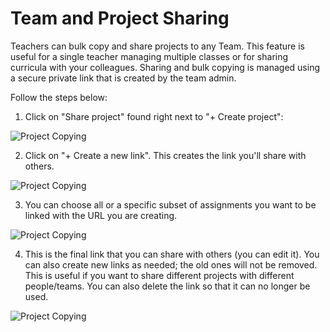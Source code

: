 # Team and Project Sharing

Teachers can bulk copy and share projects to any Team. This feature is useful for a single teacher managing multiple classes or for sharing curricula with your colleagues. Sharing and bulk copying is managed using a secure private link that is created by the team admin. 

Follow the steps below:

1. Click on "Share project" found right next to "+ Create project":

![Project Copying](/images/teamsForEducation/copyProjectOne.png)

2. Click on "+ Create a new link". This creates the link you'll share with others.

![Project Copying](/images/teamsForEducation/copyProjectTwo.png)

3. You can choose all or a specific subset of assignments you want to be linked with the URL you are creating.

![Project Copying](/images/teamsForEducation/copyProjectThree.png)

4. This is the final link that you can share with others (you can edit it). You can also create new links as needed; the old ones will not be removed. This is useful if you want to share different projects with different people/teams. You can also delete the link so that it can no longer be used.

![Project Copying](/images/teamsForEducation/copyProjectFour.png)


